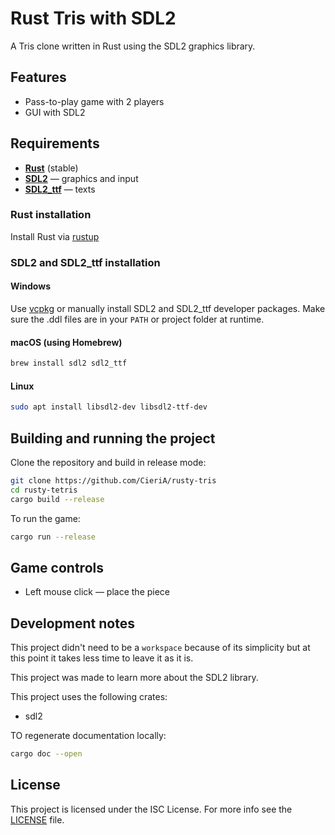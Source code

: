 # Rust Tris with SDL2
A Tris clone written in Rust using the SDL2 graphics library.

## Features
- Pass-to-play game with 2 players
- GUI with SDL2

## Requirements
- [**Rust**](#rust-installation) (stable)
- [**SDL2**](#sdl2-and-sdl2_ttf-installation) — graphics and input
- [**SDL2_ttf**](#sdl2-and-sdl2_ttf-installation) — texts

### Rust installation
Install Rust via [rustup](https://rustup.rs)

### SDL2 and SDL2_ttf installation

#### Windows
Use [vcpkg](https://github.com/microsoft/vcpkg) or manually install SDL2 and SDL2_ttf developer packages.
Make sure the .ddl files are in your `PATH` or project folder at runtime.

#### macOS (using Homebrew)
```bash
brew install sdl2 sdl2_ttf
```

#### Linux
```bash
sudo apt install libsdl2-dev libsdl2-ttf-dev
```

## Building and running the project
Clone the repository and build in release mode:
```bash
git clone https://github.com/CieriA/rusty-tris
cd rusty-tetris
cargo build --release
```

To run the game:
```bash
cargo run --release
```

## Game controls
- Left mouse click — place the piece

## Development notes
This project didn't need to be a `workspace` because of its simplicity
but at this point it takes less time to leave it as it is.

This project was made to learn more about the SDL2 library.

This project uses the following crates:
- sdl2

TO regenerate documentation locally:
```bash
cargo doc --open
```

## License
This project is licensed under the ISC License. For more info see the [LICENSE](LICENSE) file.
